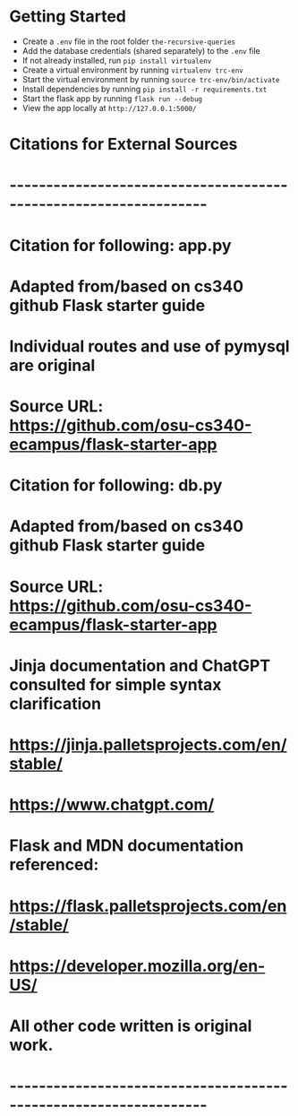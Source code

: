 # Getting Started

- Create a `.env` file in the root folder `the-recursive-queries`
- Add the database credentials (shared separately) to the `.env` file
- If not already installed, run `pip install virtualenv`
- Create a virtual environment by running `virtualenv trc-env`
- Start the virtual environment by running `source trc-env/bin/activate`
- Install dependencies by running `pip install -r requirements.txt`
- Start the flask app by running `flask run --debug`
- View the app locally at `http://127.0.0.1:5000/`

# Citations for External Sources
# -----------------------------------------------------------------
#
# Citation for following: app.py
# Adapted from/based on cs340 github Flask starter guide
# Individual routes and use of pymysql are original
# Source URL: https://github.com/osu-cs340-ecampus/flask-starter-app
#
#
# Citation for following: db.py
# Adapted from/based on cs340 github Flask starter guide
# Source URL: https://github.com/osu-cs340-ecampus/flask-starter-app
#
#
# Jinja documentation and ChatGPT consulted for simple syntax clarification
# https://jinja.palletsprojects.com/en/stable/
# https://www.chatgpt.com/
# 
# Flask and MDN documentation referenced:
# https://flask.palletsprojects.com/en/stable/
# https://developer.mozilla.org/en-US/
# 
#
# All other code written is original work. 
# -----------------------------------------------------------------
